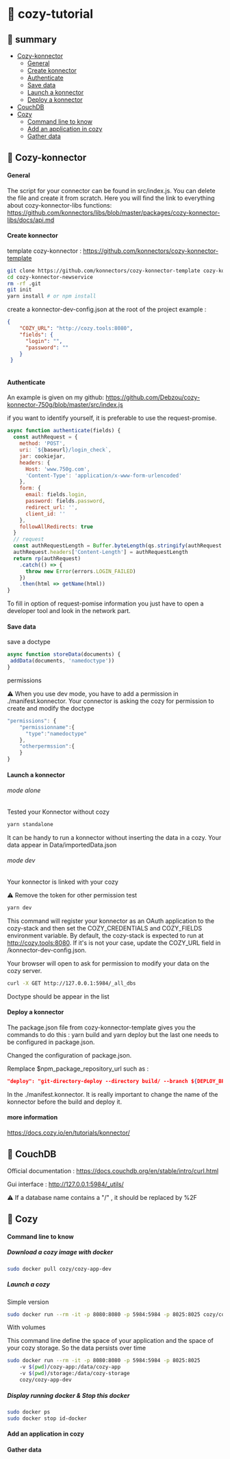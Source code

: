 # :whale: cozy-tutorial

## :pushpin: summary

- [Cozy-konnector](https://github.com/Debzou/cozy-tutorial#space_invader-Cozy-konnector)
  - [General](https://github.com/Debzou/cozy-tutorial#General)
  - [Create konnector](https://github.com/Debzou/cozy-tutorial#Create-konnector)
  - [Authenticate](https://github.com/Debzou/cozy-tutorial#Authenticate)
  - [Save data](https://github.com/Debzou/cozy-tutorial#Save-data)
  - [Launch a konnector](https://github.com/Debzou/cozy-tutorial#Launch-a-konnector)
  - [Deploy a konnector](https://github.com/Debzou/cozy-tutorial#Deploy-a-konnector)
- [CouchDB](https://github.com/Debzou/cozy-tutorial#space_invader-CouchDB)
- [Cozy](https://github.com/Debzou/cozy-tutorial#space_invader-Cozy)
  - [Command line to know](https://github.com/Debzou/cozy-tutorial#Command-line-to-know)
  - [Add an application in cozy](https://github.com/Debzou/cozy-tutorial#Add-an-application-in-cozy)
  - [Gather data](https://github.com/Debzou/cozy-tutorial#Gather-data)
 
## :space_invader: Cozy-konnector

#### General

The script for your connector can be found in src/index.js. You can delete the file and create it from scratch. Here you will find the link to everything about cozy-konnector-libs functions: https://github.com/konnectors/libs/blob/master/packages/cozy-konnector-libs/docs/api.md

#### Create konnector
template cozy-konnector :
https://github.com/konnectors/cozy-konnector-template 

```sh
git clone https://github.com/konnectors/cozy-konnector-template cozy-konnector-newservice
cd cozy-konnector-newservice
rm -rf .git
git init
yarn install # or npm install
```

create a konnector-dev-config.json at the root of the project
example :
```json
{
    "COZY_URL": "http://cozy.tools:8080",
    "fields": {
      "login": "",
      "password": ""
    }
 }
 
```


#### Authenticate

An example is given on my github: https://github.com/Debzou/cozy-konnector-750g/blob/master/src/index.js

if you want to identify yourself, it is preferable to use the request-promise. 
```js
async function authenticate(fields) {
  const authRequest = {
    method: 'POST',
    uri: `${baseurl}/login_check`,
    jar: cookiejar,
    headers: {
      Host: 'www.750g.com',
      'Content-Type': 'application/x-www-form-urlencoded'
    },
    form: {
      email: fields.login,
      password: fields.password,
      redirect_url: '',
      client_id: ''
    },
    followAllRedirects: true
  }
  // request
  const authRequestLength = Buffer.byteLength(qs.stringify(authRequest.form))
  authRequest.headers['Content-Length'] = authRequestLength
  return rp(authRequest)
    .catch(() => {
      throw new Error(errors.LOGIN_FAILED)
    })
    .then(html => getName(html))
}
```

To fill in option of request-pomise information you just have to open a developer tool and look in the network part. 


#### Save data

save a doctype

```js
async function storeData(documents) {
 addData(documents, 'namedoctype'))
}
```
permissions

:warning: When you use dev mode, you have to add a permission in ./manifest.konnector.
Your connector is asking the cozy for permission to create and modify the doctype

```js
"permissions": {
    "permissionname":{
      "type":"namedoctype"
    },
    "otherpermssion":{
    }
}
```

#### Launch a konnector
###### mode alone
Tested your Konnector without cozy
```sh
yarn standalone
```
It can be handy to run a konnector without inserting the data in a cozy.
Your data appear in Data/importedData.json

###### mode dev
Your konnector is linked with your cozy

:warning: Remove the token for other permission test

```sh
yarn dev
```

This command will register your konnector as an OAuth application to the cozy-stack and then set the COZY_CREDENTIALS and COZY_FIELDS environment variable. By default, the cozy-stack is expected to run at http://cozy.tools:8080. If it's is not your case, update the COZY_URL field in /konnector-dev-config.json.

Your browser will open to ask for permission to modify your data on the cozy server.

```sh
curl -X GET http://127.0.0.1:5984/_all_dbs
```

Doctype should be appear in the list

#### Deploy a konnector

The package.json file from cozy-konnector-template gives you the commands to do this : yarn build and yarn deploy but the last one needs to be configured in package.json.


Changed the configuration of package.json.

Remplace $npm_package_repository_url such as :
```json
"deploy": "git-directory-deploy --directory build/ --branch ${DEPLOY_BRANCH:-build} --repo=${DEPLOY_REPOSITORY:-https://github.com/YourGithub.git}",
```

In the ./manifest.konnector.
It is really important to change the name of the konnector before the build and deploy it.

#### more information
https://docs.cozy.io/en/tutorials/konnector/


## :space_invader: CouchDB

Official documentation : https://docs.couchdb.org/en/stable/intro/curl.html

Gui interface : http://127.0.0.1:5984/_utils/ 

:warning: If a database name contains a "/" , it should be replaced by %2F 

## :space_invader: Cozy

#### Command line to know

##### Download a cozy image with docker 

```sh
sudo docker pull cozy/cozy-app-dev
```

##### Launch a cozy 

Simple version

```sh
sudo docker run --rm -it -p 8080:8080 -p 5984:5984 -p 8025:8025 cozy/cozy-app-dev 
```

With volumes

This command line define the space of your application and the space of your cozy storage. So the data persists over time
```sh
sudo docker run --rm -it -p 8080:8080 -p 5984:5984 -p 8025:8025 
    -v $(pwd)/cozy-app:/data/cozy-app 
    -v $(pwd)/storage:/data/cozy-storage 
    cozy/cozy-app-dev 
```


##### Display running docker & Stop this docker 

```sh
sudo docker ps
sudo docker stop id-docker
```

#### Add an application in cozy

#### Gather data



 
 
 


